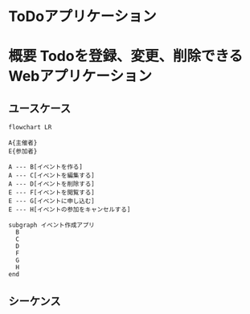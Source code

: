 # ToDoアプリケーション 

# 概要 Todoを登録、変更、削除できるWebアプリケーション

## ユースケース

```mermaid
flowchart LR

A{主催者}
E{参加者}

A --- B[イベントを作る]
A --- C[イベントを編集する]
A --- D[イベントを削除する]
E --- F[イベントを閲覧する]
E --- G[イベントに申し込む]
E --- H[イベントの参加をキャンセルする]

subgraph イベント作成アプリ
  B
  C
  D
  F
  G
  H
end

```

## シーケンス
